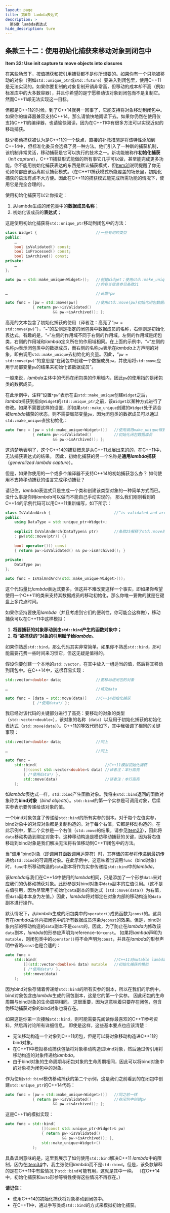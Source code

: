 ```yaml
---
layout: page
title: 第6章 lambda表达式
description: >
  第6章 lambda表达式
hide_description: ture
---
```


## 条款三十二：使用初始化捕获来移动对象到闭包中

**Item 32: Use init capture to move objects into closures**

在某些场景下，按值捕获和按引用捕获都不是你所想要的。如果你有一个只能被移动的对象（例如`std::unique_ptr`或`std::future`）要进入到闭包里，使用C++11是无法实现的。如果你要复制的对象复制开销非常高，但移动的成本却不高（例如标准库中的大多数容器），并且你希望的是宁愿移动该对象到闭包而不是复制它。然而C++11却无法实现这一目标。

但那是C++11的时候。到了C++14就另一回事了，它能支持将对象移动到闭包中。如果你的编译器兼容支持C++14，那么请愉快地阅读下去。如果你仍然在使用仅支持C++11的编译器，也请愉快阅读，因为在C++11中有很多方法可以实现近似的移动捕获。

缺少移动捕获被认为是C++11的一个缺点，直接的补救措施是将该特性添加到C++14中，但标准化委员会选择了另一种方法。他们引入了一种新的捕获机制，该机制非常灵活，移动捕获是它可以执行的技术之一。新功能被称作**初始化捕获**（*init capture*），C++11捕获形式能做的所有事它几乎可以做，甚至能完成更多功能。你不能用初始化捕获表达的东西是默认捕获模式，但[Item31](https://benbenzi.space/others/EffectiveModernCppChinese/6.LambdaExpressions/item31/)说明提醒了你无论如何都应该远离默认捕获模式。（在C++11捕获模式所能覆盖的场景里，初始化捕获的语法有点不大方便。因此在C++11的捕获模式能完成所需功能的情况下，使用它是完全合理的）。

使用初始化捕获可以让你指定：

1. 从lambda生成的闭包类中的**数据成员名称**；
2. 初始化该成员的**表达式**；

这是使用初始化捕获将`std::unique_ptr`移动到闭包中的方法：

```c++
class Widget {                          //一些有用的类型
public:
    …
    bool isValidated() const;
    bool isProcessed() const;
    bool isArchived() const;
private:
    …
};

auto pw = std::make_unique<Widget>();   //创建Widget；使用std::make_unique
                                        //的有关信息参见条款21

…                                       //设置*pw

auto func = [pw = std::move(pw)]        //使用std::move(pw)初始化闭包数据成员
            { return pw->isValidated()
                     && pw->isArchived(); };
```

高亮的文本包含了初始化捕获的使用（译者注：高亮了“`pw = std::move(pw)`”），“`=`”的左侧是指定的闭包类中数据成员的名称，右侧则是初始化表达式。有趣的是，“`=`”左侧的作用域不同于右侧的作用域。左侧的作用域是闭包类，右侧的作用域和*lambda*定义所在的作用域相同。在上面的示例中，“`=`”左侧的名称`pw`表示闭包类中的数据成员，而右侧的名称`pw`表示在*lambda*上方声明的对象，即由调用`std::make_unique`去初始化的变量。因此，“`pw = std::move(pw)`”的意思是“在闭包中创建一个数据成员`pw`，并使用将`std::move`应用于局部变量`pw`的结果来初始化该数据成员”。

一般来说，*lambda*主体中的代码在闭包类的作用域内，因此`pw`的使用指的是闭包类的数据成员。

在此示例中，注释“设置`*pw`”表示在由`std::make_unique`创建`Widget`之后，*lambda*捕获到指向`Widget`的`std::unique_ptr`之前，该`Widget`以某种方式进行了修改。如果不需要这样的设置，即如果`std::make_unique`创建的`Widget`处于适合被*lambda*捕获的状态，则不需要局部变量`pw`，因为闭包类的数据成员可以通过`std::make_unique`直接初始化：

```c++
auto func = [pw = std::make_unique<Widget>()]   //使用调用make_unique得到的结果
            { return pw->isValidated()          //初始化闭包数据成员
                     && pw->isArchived(); };
```

这清楚地表明了，这个C++14的捕获概念是从C++11发展出来的的，在C++11中，无法捕获表达式的结果。 因此，初始化捕获的另一个名称是**通用*lambda*捕获**（*generalized lambda capture*）。

但是，如果你使用的一个或多个编译器不支持C++14的初始捕获怎么办？ 如何使用不支持移动捕获的语言完成移动捕获？

请记住，*lambda*表达式只是生成一个类和创建该类型对象的一种简单方式而已。没什么事是你用*lambda*可以做而不能自己手动实现的。 那么我们刚刚看到的C++14的示例代码可以用C++11重新编写，如下所示：

```c++
class IsValAndArch {                            //“is validated and archived”
public:
    using DataType = std::unique_ptr<Widget>;
    
    explicit IsValAndArch(DataType&& ptr)       //条款25解释了std::move的使用
    : pw(std::move(ptr)) {}
    
    bool operator()() const
    { return pw->isValidated() && pw->isArchived(); }
    
private:
    DataType pw;
};

auto func = IsValAndArch(std::make_unique<Widget>());
```

这个代码量比*lambda*表达式要多，但这并不难改变这样一个事实，即如果你希望使用一个C++11的类来支持其数据成员的移动初始化，那么你唯一要做的就是在键盘上多花点时间。

如果你坚持要使用*lambda*（并且考虑到它们的便利性，你可能会这样做），移动捕获可以在C++11中这样模拟：

1. **将要捕获的对象移动到由`std::bind`产生的函数对象中；**
2. **将“被捕获的”对象的引用赋予给*lambda*。**

如果你熟悉`std::bind`，那么代码其实非常简单。如果你不熟悉`std::bind`，那可能需要花费一些时间来习惯它，但这无疑是值得的。

假设你要创建一个本地的`std::vector`，在其中放入一组适当的值，然后将其移动到闭包中。在C++14中，这很容易实现：

```c++
std::vector<double> data;               //要移动进闭包的对象

…                                       //填充data

auto func = [data = std::move(data)]    //C++14初始化捕获
            { /*使用data*/ };
```

我已经对该代码的关键部分进行了高亮：要移动的对象的类型（`std::vector<double>`），该对象的名称（`data`）以及用于初始化捕获的初始化表达式（`std::move(data)`）。C++11的等效代码如下，其中我强调了相同的关键事项：

```c++
std::vector<double> data;               //同上

…                                       //同上

auto func =
    std::bind(                              //C++11模拟初始化捕获
        [](const std::vector<double>& data) //译者注：本行高亮
        { /*使用data*/ },
        std::move(data)                     //译者注：本行高亮
    );
```

如*lambda*表达式一样，`std::bind`产生函数对象。我将由`std::bind`返回的函数对象称为**bind对象**（*bind objects*）。`std::bind`的第一个实参是可调用对象，后续实参表示要传递给该对象的值。

一个bind对象包含了传递给`std::bind`的所有实参的副本。对于每个左值实参，bind对象中的对应对象都是复制构造的。对于每个右值，它都是移动构造的。在此示例中，第二个实参是一个右值（`std::move`的结果，请参见[Item23](https://benbenzi.space/others/EffectiveModernCppChinese/5.RRefMovSemPerfForw/item23/)），因此将`data`移动构造到绑定对象中。这种移动构造是模仿移动捕获的关键，因为将右值移动到bind对象是我们解决无法将右值移动到C++11闭包中的方法。

当“调用”bind对象（即调用其函数调用运算符）时，其存储的实参将传递到最初传递给`std::bind`的可调用对象。在此示例中，这意味着当调用`func`（bind对象）时，`func`中所移动构造的`data`副本将作为实参传递给`std::bind`中的*lambda*。

该*lambda*与我们在C++14中使用的*lambda*相同，只是添加了一个形参`data`来对应我们的伪移动捕获对象。此形参是对bind对象中`data`副本的左值引用。（这不是右值引用，因为尽管用于初始化`data`副本的表达式（`std::move(data)`）为右值，但`data`副本本身为左值。）因此，*lambda*将对绑定在对象内部的移动构造的`data`副本进行操作。

默认情况下，从*lambda*生成的闭包类中的`operator()`成员函数为`const`的。这具有在*lambda*主体内把闭包中的所有数据成员渲染为`const`的效果。但是，bind对象内部的移动构造的`data`副本不是`const`的，因此，为了防止在*lambda*内修改该`data`副本，*lambda*的形参应声明为reference-to-`const`。 如果将*lambda*声明为`mutable`，则闭包类中的`operator()`将不会声明为`const`，并且在*lambda*的形参声明中省略`const`也是合适的：

```c++
auto func =
    std::bind(                                  //C++11对mutable lambda
        [](std::vector<double>& data) mutable	//初始化捕获的模拟
        { /*使用data*/ },
        std::move(data)
    );
```

因为bind对象存储着传递给`std::bind`的所有实参的副本，所以在我们的示例中，bind对象包含由*lambda*生成的闭包副本，这是它的第一个实参。 因此闭包的生命周期与bind对象的生命周期相同。 这很重要，因为这意味着只要存在闭包，包含伪移动捕获对象的bind对象也将存在。

如果这是你第一次接触`std::bind`，则可能需要先阅读你最喜欢的C++11参考资料，然后再讨论所有详细信息。 即使是这样，这些基本要点也应该清楚：

* 无法移动构造一个对象到C++11闭包，但是可以将对象移动构造进C++11的bind对象。
* 在C++11中模拟移动捕获包括将对象移动构造进bind对象，然后通过传引用将移动构造的对象传递给*lambda*。
* 由于bind对象的生命周期与闭包对象的生命周期相同，因此可以将bind对象中的对象视为闭包中的对象。

作为使用`std::bind`模仿移动捕获的第二个示例，这是我们之前看到的在闭包中创建`std::unique_ptr`的C++14代码：

```c++
auto func = [pw = std::make_unique<Widget>()]   //同之前一样
            { return pw->isValidated()          //在闭包中创建pw
                     && pw->isArchived(); };
```

这是C++11的模拟实现：

```c++
auto func = std::bind(
                [](const std::unique_ptr<Widget>& pw)
                { return pw->isValidated()
                         && pw->isArchived(); },
                std::make_unique<Widget>()
            );
```

具备讽刺意味的是，这里我展示了如何使用`std::bind`解决C++11 *lambda*中的限制，因为在[Item34](https://benbenzi.space/others/EffectiveModernCppChinese/6.LambdaExpressions/item34/)中，我主张使用*lambda*而不是`std::bind`。但是，该条款解释的是在C++11中有些情况下`std::bind`可能有用，这就是其中一种。 （在C++14中，初始化捕获和`auto`形参等特性使得这些情况不再存在。）

**请记住：**

* 使用C++14的初始化捕获将对象移动到闭包中。
* 在C++11中，通过手写类或`std::bind`的方式来模拟初始化捕获。
